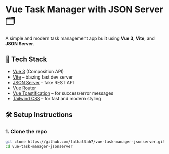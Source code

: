 # Vue Task Manager with JSON Server 🗂️

A simple and modern task management app built using **Vue 3**, **Vite**, and **JSON Server**.

## 🔧 Tech Stack

- [Vue 3](https://vuejs.org/) (Composition API)
- [Vite](https://vitejs.dev/) – blazing fast dev server
- [JSON Server](https://github.com/typicode/json-server) – fake REST API
- [Vue Router](https://router.vuejs.org/)
- [Vue Toastification](https://vue-toastification.maronato.dev/) – for success/error messages
- [Tailwind CSS](https://tailwindcss.com/) – for fast and modern styling

## 🛠️ Setup Instructions

### 1. Clone the repo

```bash
git clone https://github.com/fathallah7/vue-task-manager-jsonserver.git
cd vue-task-manager-jsonserver
